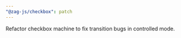 ```yaml
---
"@zag-js/checkbox": patch
---
```


Refactor checkbox machine to fix transition bugs in controlled mode.

